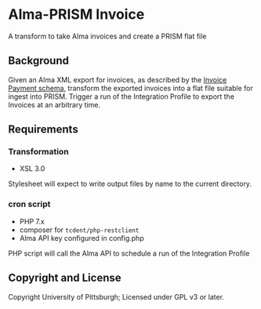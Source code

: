 # Alma-PRISM Invoice
A transform to take Alma invoices and create a PRISM flat file

## Background
Given an Alma XML export for invoices, as described by the [Invoice Payment schema](https://developers.exlibrisgroup.com/alma/apis/docs/xsd/invoice_payment.xsd/), transform the exported invoices into a flat file suitable for ingest into PRISM.  Trigger a run of the Integration Profile to export the Invoices at an arbitrary time.

## Requirements

### Transformation

* XSL 3.0

Stylesheet will expect to write output files by name to the current directory.

### cron script

* PHP 7.x
* composer for `tcdent/php-restclient`
* Alma API key configured in config.php

PHP script will call the Alma API to schedule a run of the Integration Profile

## Copyright and License
Copyright University of Pittsburgh; Licensed under GPL v3 or later.


